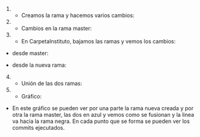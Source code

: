 1. - Creamos la rama y hacemos varios cambios:

		






2. - Cambios en la rama master:




3. - En CarpetaInstituto, bajamos las ramas y vemos los cambios:

	
	

- desde master:

	
- desde la nueva rama:
	
	
	
4. - Unión de las dos ramas:
	

	

			
		
5. - Gráfico:
		
		

- En este gráfico se pueden ver por una parte la rama nueva creada y por otra la rama master, las dos en azul y vemos como se fusionan y la linea va hacia la rama negra. En cada punto que se forma se pueden ver los commits ejecutados.
